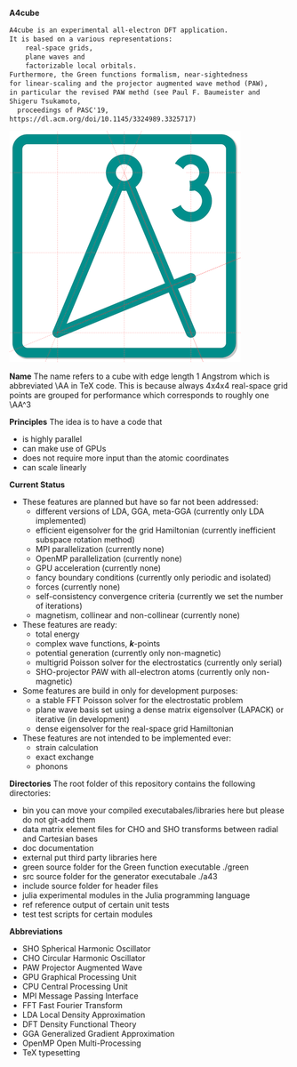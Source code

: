 **A4cube**

    A4cube is an experimental all-electron DFT application.
    It is based on a various representations:
        real-space grids,
        plane waves and
        factorizable local orbitals.
    Furthermore, the Green functions formalism, near-sightedness
    for linear-scaling and the projector augmented wave method (PAW), 
    in particular the revised PAW methd (see Paul F. Baumeister and Shigeru Tsukamoto,
      proceedings of PASC'19, https://dl.acm.org/doi/10.1145/3324989.3325717)

![A4cube logo](doc/fig/a43_logo_bold.png)

**Name**
The name refers to a cube with edge length 1 Angstrom
which is abbreviated \AA in TeX code.
This is because always 4x4x4 real-space grid points are grouped
for performance which corresponds to roughly one \AA^3

**Principles**
The idea is to have a code that 
- is highly parallel
- can make use of GPUs
- does not require more input than the atomic coordinates
- can scale linearly

**Current Status**
- These features are planned but have so far not been addressed:
    - different versions of LDA, GGA, meta-GGA (currently only LDA implemented)
    - efficient eigensolver for the grid Hamiltonian (currently inefficient subspace rotation method)
    - MPI parallelization (currently none)
    - OpenMP parallelization (currently none)
    - GPU acceleration (currently none)
    - fancy boundary conditions (currently only periodic and isolated)
    - forces (currently none)
    - self-consistency convergence criteria (currently we set the number of iterations)
    - magnetism, collinear and non-collinear (currently none)
- These features are ready:
    - total energy
    - complex wave functions, ***k***-points
    - potential generation (currently only non-magnetic)
    - multigrid Poisson solver for the electrostatics (currently only serial)
    - SHO-projector PAW with all-electron atoms (currently only non-magnetic)
- Some features are build in only for development purposes:
    - a stable FFT Poisson solver for the electrostatic problem
    - plane wave basis set using a dense matrix eigensolver (LAPACK) or iterative (in development)
    - dense eigensolver for the real-space grid Hamiltonian
- These features are not intended to be implemented ever:
    - strain calculation
    - exact exchange
    - phonons

**Directories**
The root folder of this repository contains the following directories:
- bin       you can move your compiled executabales/libraries here but please do not git-add them
- data      matrix element files for CHO and SHO transforms between radial and Cartesian bases
- doc       documentation
- external  put third party libraries here
- green     source folder for the Green function executable ./green
- src       source folder for the generator executabale ./a43
- include   source folder for header files
- julia     experimental modules in the Julia programming language
- ref       reference output of certain unit tests
- test      test scripts for certain modules


**Abbreviations**
- SHO     Spherical Harmonic Oscillator
- CHO     Circular Harmonic Oscillator
- PAW     Projector Augmented Wave
- GPU     Graphical Processing Unit
- CPU     Central Processing Unit
- MPI     Message Passing Interface
- FFT     Fast Fourier Transform
- LDA     Local Density Approximation
- DFT     Density Functional Theory
- GGA     Generalized Gradient Approximation
- OpenMP  Open Multi-Processing
- TeX     typesetting
